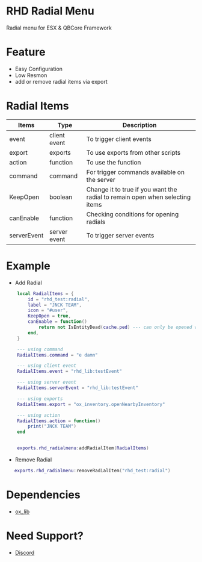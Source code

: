 
# RHD Radial Menu
Radial menu for ESX &amp; QBCore Framework

# Feature
- Easy Configuration
- Low Resmon
- add or remove radial items via export


# Radial Items
| Items      | Type | Description    |
|-----------|------|---------|
|    event   | client event| To trigger client events|
|    export | exports      | To use exports from other scripts|     
|    action | function      | To use the function|      
|    command | command      | For trigger commands available on the server|                                  |
|    KeepOpen  |   boolean   | Change it to true if you want the radial to remain open when selecting items|
|    canEnable |   function      | Checking conditions for opening radials                                     |
|    serverEvent | server event      | To trigger server events                                     |


# Example
* Add Radial

```lua
    local RadialItems = {
        id = "rhd_test:radial",
        label = "JNCK TEAM",
        icon = "#user",
        KeepOpen = true,
        canEnable = function()
            return not IsEntityDead(cache.ped) --- can only be opened when the player is alive
        end,
    }

    --- using command
    RadialItems.command = "e damn"

    --- using client event
    RadialItems.event = "rhd_lib:testEvent"

    --- using server event
    RadialItems.serverEvent = "rhd_lib:testEvent"

    --- using exports
    RadialItems.export = "ox_inventory.openNearbyInventory"

    --- using action
    RadialItems.action = function()
        print("JNCK TEAM")
    end


    exports.rhd_radialmenu:addRadialItem(RadialItems)
```

* Remove Radial
```lua
   exports.rhd_radialmenu:removeRadialItem("rhd_test:radial")
```

# Dependencies 
- [ox_lib](https://github.com/overextended/ox_lib/releases)

# Need Support?
- [Discord](https://discord.gg/K4BhPY3ySB)
